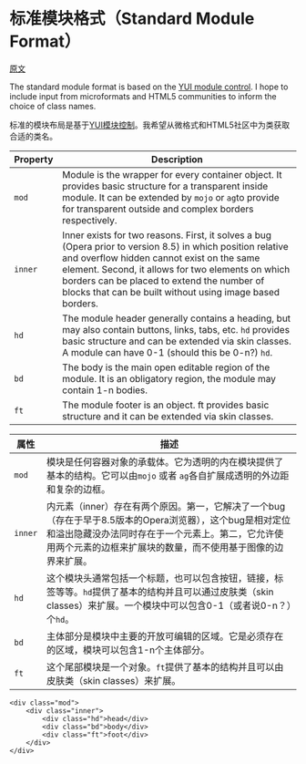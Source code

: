 # 标准模块格式（Standard Module Format）

[原文](https://github.com/stubbornella/oocss/wiki/Standard-Module-Format)

The standard module format is based on the [YUI module control](http://developer.yahoo.com/yui/examples/container:/module.html).  I hope to include input from microformats and HTML5 communities to inform the choice of class names.

标准的模块布局是基于[YUI模块控制](http://developer.yahoo.com/yui/examples/container:/module.html)。我希望从微格式和HTML5社区中为类获取合适的类名。

| Property | Description |
| --------- |---------|
| `mod` | Module is the wrapper for every container object. It provides basic structure for a transparent inside module. It can be extended by `mojo` or `ag`to provide for transparent outside and complex borders respectively.  |
| `inner` | Inner exists for two reasons. First, it solves a bug (Opera prior to version 8.5) in which position relative and overflow hidden cannot exist on the same element. Second, it allows for two elements on which borders can be placed to extend the number of blocks that can be built without using image based borders.  |
| `hd` | The module header generally contains a heading, but may also contain buttons, links, tabs, etc. `hd` provides basic structure and can be extended via skin classes. A module can have 0-1 (should this be 0-n?) `hd`.  |
| `bd` | The body is the main open editable region of the module. It is an obligatory region, the module may contain 1-n bodies.  |
| `ft` | The module footer is an object. ft provides basic structure and it can be extended via skin classes.  |

| 属性 | 描述 |
| --------- |---------|
| `mod` | 模块是任何容器对象的承载体。它为透明的内在模块提供了基本的结构。它可以由`mojo` 或者 `ag`各自扩展成透明的外边距和复杂的边框。 |
| `inner` | 内元素（inner）存在有两个原因。第一，它解决了一个bug（存在于早于8.5版本的Opera浏览器），这个bug是相对定位和溢出隐藏没办法同时存在于一个元素上。第二，它允许使用两个元素的边框来扩展块的数量，而不使用基于图像的边界来扩展。 |
| `hd` | 这个模块头通常包括一个标题，也可以包含按钮，链接，标签等等。`hd`提供了基本的结构并且可以通过皮肤类（skin classes）来扩展。一个模块中可以包含0-1（或者说0-n？）个`hd`。 |
| `bd` | 主体部分是模块中主要的开放可编辑的区域。它是必须存在的区域，模块可以包含1-n个主体部分。 |
| `ft` | 这个尾部模块是一个对象。`ft`提供了基本的结构并且可以由皮肤类（skin classes）来扩展。 |

```
<div class="mod">
	<div class="inner">
		<div class="hd">head</div>
		<div class="bd">body</div>
		<div class="ft">foot</div>
	</div>
</div>
```
